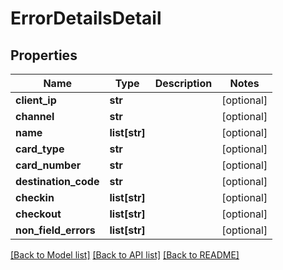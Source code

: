 # ErrorDetailsDetail

## Properties
Name | Type | Description | Notes
------------ | ------------- | ------------- | -------------
**client_ip** | **str** |  | [optional] 
**channel** | **str** |  | [optional] 
**name** | **list[str]** |  | [optional] 
**card_type** | **str** |  | [optional] 
**card_number** | **str** |  | [optional] 
**destination_code** | **str** |  | [optional] 
**checkin** | **list[str]** |  | [optional] 
**checkout** | **list[str]** |  | [optional] 
**non_field_errors** | **list[str]** |  | [optional] 

[[Back to Model list]](../README.md#documentation-for-models) [[Back to API list]](../README.md#documentation-for-api-endpoints) [[Back to README]](../README.md)


